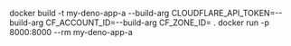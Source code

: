 docker build -t my-deno-app-a --build-arg CLOUDFLARE_API_TOKEN=--build-arg CF_ACCOUNT_ID=--build-arg CF_ZONE_ID= .
docker run -p 8000:8000 --rm my-deno-app-a
